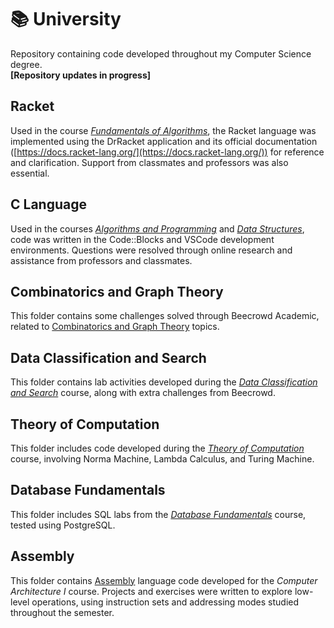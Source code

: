 # 📚 University

Repository containing code developed throughout my Computer Science degree.  
**[Repository updates in progress]**

## Racket
Used in the course [*Fundamentals of Algorithms*](https://github.com/aaziul/uni-codes/tree/main/fundamentos-de-algoritmos), the Racket language was implemented using the DrRacket application and its official documentation ([https://docs.racket-lang.org/](https://docs.racket-lang.org/)) for reference and clarification. Support from classmates and professors was also essential.

## C Language
Used in the courses [*Algorithms and Programming*](https://github.com/aaziul/uni-codes/tree/main/algoritmos-programa%C3%A7%C3%A3o) and [*Data Structures*](https://github.com/aaziul/uni-codes/tree/main/estrutura-de-dados), code was written in the Code::Blocks and VSCode development environments. Questions were resolved through online research and assistance from professors and classmates.

## Combinatorics and Graph Theory
This folder contains some challenges solved through Beecrowd Academic, related to [Combinatorics and Graph Theory](https://github.com/aaziul/uni-codes/tree/main/grafos-e-analise-combinatoria) topics.

## Data Classification and Search
This folder contains lab activities developed during the [*Data Classification and Search*](https://github.com/aaziul/uni-codes/tree/main/cpd) course, along with extra challenges from Beecrowd.

## Theory of Computation
This folder includes code developed during the [*Theory of Computation*](https://github.com/aaziul/uni-codes/tree/main/teocomp) course, involving Norma Machine, Lambda Calculus, and Turing Machine.

## Database Fundamentals
This folder includes SQL labs from the [*Database Fundamentals*](https://github.com/aaziul/uni-codes/tree/main/fbd) course, tested using PostgreSQL.

## Assembly
This folder contains [Assembly](https://github.com/aaziul/uni-codes/tree/main/assembly) language code developed for the *Computer Architecture I* course. Projects and exercises were written to explore low-level operations, using instruction sets and addressing modes studied throughout the semester.
